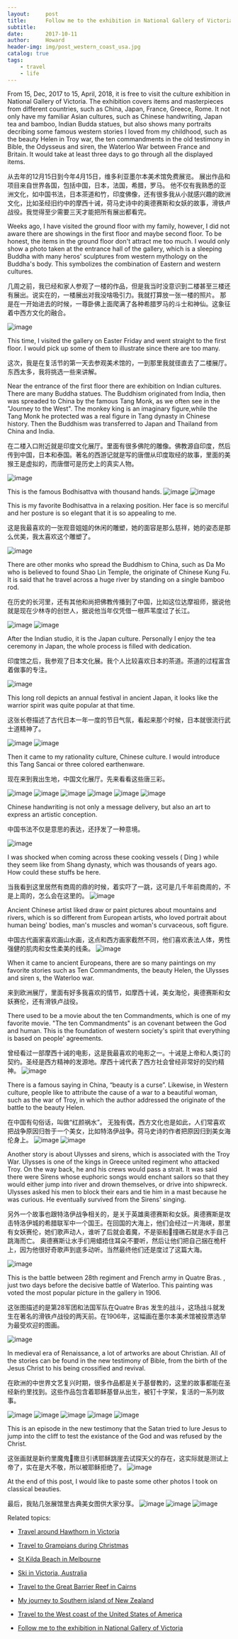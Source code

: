 ```yaml
---
layout:     post
title:      Follow me to the exhibition in National Gallery of Victoria
subtitle:   
date:       2017-10-11
author:     Howard
header-img: img/post_western_coast_usa.jpg
catalog: true
tags:
    - travel
    - life
---
```


From 15, Dec, 2017 to 15, April, 2018, it is free to visit the culture exhibition in National Gallery of Victoria. The exhibition covers items and masterpieces  from different countries, such as China, Japan,  France, Greece, Rome.  It not only have my familiar Asian cultures, such as Chinese handwriting, Japan tea and bamboo, Indian Budda statues, but also shows many portraits decribing some famous western stories I loved from my childhood, such as  the beauty Helen in Troy war, the ten commandments in the old testimony in Bible, the  Odysseus and siren, the Waterloo War between France and Britain. It would take at least three days to go through all the displayed items.


从去年的12月15日到今年4月15日，维多利亚墨尔本美术馆免费展览。 展出作品和项目来自世界各国，包括中国，日本，法国，希腊，罗马。 他不仅有我熟悉的亚洲文化，如中国书法，日本茶道和竹，印度佛像，还有很多我从小就感兴趣的欧洲文化，比如圣经旧约中的摩西十诫，荷马史诗中的奥德赛斯和女妖的故事，滑铁卢战役。我觉得至少需要三天才能把所有展出都看完。


Weeks ago, I have visited the ground floor with my family, however, I did not aware there are showings in the first floor and maybe second floor.  To be honest, the items in the ground floor don't attract me too much.  I would only show a photo taken at the entrance hall of the gallery, which is a sleeping Buddha with many heros' sculptures from western mythology on the Buddha's body. This symbolizes the combination of Eastern and western cultures.

几周之前，我已经和家人参观了一楼的作品，但是我当时没意识到二楼甚至三楼还有展出。说实在的，一楼展出对我没啥吸引力。我就打算放一张一楼的照片。 那是在一开始进去的时候，一尊卧佛上面爬满了各种希腊罗马的斗士和神仙。这象征着中西方文化的融合。

 ![image](https://img.esteem.ws/frgg50pv0t.jpg)



This time,  I visited the gallery on Easter Friday and went straight to the first floor.  I would pick up some of them to illustrate since there are too many.  

这次，我是在复活节的第一天去参观美术馆的，一到那里我就径直去了二楼展厅。东西太多，我将挑选一些来讲解。


Near the entrance of the first floor there are exhibition on Indian cultures.  There are many Buddha statues.  The Buddhism originated from India, then was spreaded to China by the famous Tang Monk, as we often see in the "Journey to the West". The monkey king is an imaginary figure,while the Tang Monk he protected was a real figure in Tang dynasty in Chinese history. Then the Buddhism was transferred to Japan and Thailand from China and India.

在二楼入口附近就是印度文化展厅。里面有很多佛陀的雕像。佛教源自印度，然后传到中国，日本和泰国。著名的西游记就是写的唐僧从印度取经的故事，里面的美猴王是虚拟的，而唐僧可是历史上的真实人物。

 ![image](https://img.esteem.ws/pen3nu0mlv.jpg)

This is the famous Bodhisattva with thousand hands.
 ![image](https://img.esteem.ws/2q6o34rn79.jpg)
 ![image](https://img.esteem.ws/9jzo2j3m91.jpg)

This is my favorite Bodhisattva in a relaxing position. Her face is so merciful and her posture is so elegant that it is so appealing to me.

这是我最喜欢的一张观音姐姐的休闲的雕塑，她的面容是那么慈祥，她的姿态是那么优美，我太喜欢这个雕塑了。

 ![image](https://img.esteem.ws/9925zn9rqw.jpg)


There are other monks who spread the Buddhism to China, such as Da Mo who is believed to found Shao Lin Temple, the originate of Chinese Kung Fu. It is said that he travel across a huge river by standing on a single bamboo rod. 

在历史的长河里，还有其他和尚把佛教传播到了中国，比如这位达摩祖师，据说他就是现在少林寺的创世人，据说他当年仅凭借一根芦苇度过了长江。

 ![image](https://img.esteem.ws/sjmf9pkn1u.jpg)
 ![image](https://img.esteem.ws/3fhpucqq4b.jpg)


After the Indian studio, it is the Japan culture. Personally I enjoy the tea ceremony in Japan, the whole process is filled with dedication. 

印度馆之后，我参观了日本文化展。我个人比较喜欢日本的茶道。茶道的过程富含着做事的专注。

 ![image](https://img.esteem.ws/7cx6gj8w90.jpg)

This long roll depicts an annual festival in ancient Japan, it looks like the warrior spirit was quite popular at that time.

这张长卷描述了古代日本一年一度的节日气氛，看起来那个时候，日本就很流行武士道精神了。

 ![image](https://img.esteem.ws/llg9875l2f.jpg)
 ![image](https://img.esteem.ws/ri0h97ag0u.jpg)


Then it came to my rationality culture, Chinese culture. I would introduce this Tang Sancai or three colored earthenware.

现在来到我出生地，中国文化展厅。先来看看这些唐三彩。

  ![image](https://img.esteem.ws/qkl0wz8xvd.jpg)
 ![image](https://img.esteem.ws/ybzkukia1a.jpg)
 ![image](https://img.esteem.ws/8eut5fcdt5.jpg)
 ![image](https://img.esteem.ws/ryjk9356m2.jpg)
 ![image](https://img.esteem.ws/7es5n7l1dm.jpg)
 ![image](https://img.esteem.ws/503punasfo.jpg)



Chinese handwriting is not only a message delivery, but also an art to express an artistic conception.

中国书法不仅是意思的表达，还抒发了一种意境。

 ![image](https://img.esteem.ws/de901s29mq.jpg)


I was shocked when coming across these cooking vessels ( Ding ) while they seem like from Shang dynasty, which was thousands of years ago. How could these stuffs be here.

当我看到这里居然有商周的鼎的时候，着实吓了一跳，这可是几千年前商周的，不是上周的，怎么会在这里的。
 ![image](https://img.esteem.ws/654np37dzi.jpg)

Ancient Chinese artist liked draw or paint pictures about mountains and rivers, which is so different from European artists, who loved portrait about human being' bodies, man's muscles and woman's curvaceous, soft figure.

中国古代画家喜欢画山水画，这点和西方画家截然不同，他们喜欢表法人体，男性强健的肌肉和女性柔美的线条。
  ![image](https://img.esteem.ws/qnk82e1e1o.jpg)



When it came to ancient Europeans, there are so many paintings on my favorite stories such as Ten Commandments,  the beauty Helen, the Ulysses and siren s, the Waterloo war. 

来到欧洲展厅，里面有好多我喜欢的情节，如摩西十诫，美女海伦，奥德赛斯和女妖赛伦，还有滑铁卢战役。


There used to be a movie about the ten Commandments, which is one of my favorite movie. "The ten Commandments" is an covenant between the God and human. This is the foundation of western  society's spirit that everything is based on people' agreements. 

曾经看过一部摩西十诫的电影，这是我最喜欢的电影之一。十诫是上帝和人类订的契约。圣经是西方精神的发源地。摩西十诫代表了西方社会曾经非常好的契约精神。
 ![image](https://img.esteem.ws/okmsvtq07s.jpg)



There is a famous saying in China, “beauty is a curse”. Likewise, in Western culture, people like to attribute the cause of a war to a beautiful woman, such as the war of Troy, in which the author addressed the originate of the battle to the beauty Helen.

在中国有句俗话，叫做“红颜祸水”。 无独有偶，西方文化也是如此，人们常喜欢把战争原因归咎于一个美女，比如特洛伊战争。荷马史诗的作者把原因归到美女海伦身上。
 ![image](https://img.esteem.ws/b0eo06rxqw.jpg)
 ![image](https://img.esteem.ws/vysejto722.jpg)


Another story is about Ulysses and sirens, which is associated with the Troy War. Ulysses is one of the kings in Greece united regiment who attacked Troy. On the way back, he and his crews would pass a strait. It was said there were Sirens whose euphoric songs would enchant sailors so that they would either jump into river and drown themselves, or drive into shipwreck. Ulysses asked his men to block their ears and tie him in a mast because he was curious. He eventually survived from the Sirens' singing.

另外一个故事也跟特洛伊战争相关的，是关于英雄奥德赛斯和女妖。奥德赛斯是攻击特洛伊城的希腊联军中一个国王。在回国的大海上，他们会经过一片海峡，那里有女妖赛伦，她们歌声动人，谁听了后就会着魔，不是驱船🚢撞礁石就是水手自己跳海而亡。 奥德赛斯让水手们用蜡捂住耳朵不要听，然后让他们把自己捆在桅杆上，因为他很好奇歌声到底多动听。当然最终他们还是度过了这篇大海。

 ![image](https://img.esteem.ws/0n2uon8fhx.jpg)


This is the battle between 28th regiment and French army in Quatre  Bras. , just two days before the decisive battle of Waterloo. This painting was voted the most popular picture in the gallery in 1906.

这张图描述的是第28军团和法国军队在Quatre Bras 发生的战斗，这场战斗就发生在著名的滑铁卢战役的两天前。在1906年，这幅画在墨尔本美术馆被投票选举为最受欢迎的图画。


 ![image](https://img.esteem.ws/wetr0x3lt6.jpg)


In medieval era of Renaissance, a lot of artworks are about Christian. All of the stories can be found in the new testimony of Bible, from the birth of the Jesus Christ to his being crossified and revival. 

在欧洲的中世界文艺复兴时期，很多作品都是关于基督教的，这里的故事都能在圣经新约里找到。这些作品包含着耶稣基督从出生，被钉十字架，复活的一系列故事。

 ![image](https://img.esteem.ws/vgospdofpx.jpg)
 ![image](https://img.esteem.ws/y80fsiamww.jpg)
 ![image](https://img.esteem.ws/kflifvutik.jpg)
 ![image](https://img.esteem.ws/qaslyb9ggt.jpg)
 ![image](https://img.esteem.ws/gfuly09re3.jpg)


This is an episode in the new testimony that the Satan tried to lure Jesus to jump into the cliff to test the existance of the God and was refused by the Christ.

这张画就是新约里魔鬼👹撒旦引诱耶稣跳崖去试探天父的存在，这实际就是测试上帝了，实在是大不敬，所以被耶稣拒绝了。
 ![image](https://img.esteem.ws/fw6ebojvvl.jpg)

At the end of this post, I would like to paste some other photos I took on classical beauties.

最后，我贴几张展馆里古典美女图供大家分享。
 ![image](https://img.esteem.ws/w8urig4glp.jpg)
 ![image](https://img.esteem.ws/22y54z72mn.jpg)
 ![image](https://img.esteem.ws/yvrr7ctakw.jpg)


Related topics:

- [Travel around Hawthorn in Victoria](http://engineerman.club/2019/10/11/Travel-around-Hawthorn-in-Victoria/)

- [Travel to Grampians during Christmas](http://engineerman.club/2018/12/24/Travel-to-Grampians-during-Christmas/)

- [St Kilda Beach in Melbourne](http://engineerman.club/2018/10/11/St-Kilda-Beach-in-Melbourne/)

- [Ski in Victoria, Australia](http://engineerman.club/2018/10/11/Ski-in-Victoria,-Australia/)

- [Travel to the Great Barrier Reef in Cairns](http://engineerman.club/2018/01/10/Travel-to-the-Great-Barrier-Reef-in-Cairns/)

- [My journey to Southern island of New Zealand](http://engineerman.club/2017/12/18/My-journey-to-Southern-island-of-New-Zealand/)

- [Travel to the West coast of the United States of America](http://engineerman.club/2017/10/11/Travel-to-the-West-coast-of-the-United-States-of-America/)

- [Follow me to the exhibition in National Gallery of Victoria](http://engineerman.club/2017/10/11/Follow-me-to-the-exhibition-in-National-Gallery-of-Victoria/)